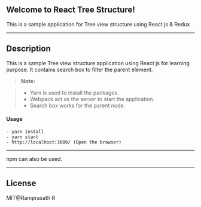 Welcome to React Tree Structure!
--------------------------------


This is a sample application for Tree view structure using React js & Redux

----------


Description
-------------

This is a sample Tree view structure application using React js for learning purpose. It contains search box to filter the parent element.

> **Note:**

> - Yarn is used to install the packages.
> - Webpack act as the server to start the application.
> - Search box works for the parent node.


#### <i class="icon-file"></i> Usage

    

    - yarn install
    - yarn start
    - http://localhost:3000/ (Open the browser)


----------
    
npm can also be used. 

----------

License
-------------

MIT@Ramprasath R

